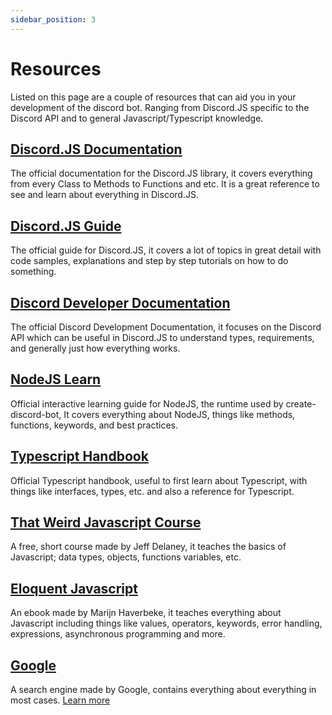 ```yaml
---
sidebar_position: 3
---
```


# Resources

Listed on this page are a couple of resources that can aid you in your development of the discord bot.
Ranging from Discord.JS specific to the Discord API and to general Javascript/Typescript knowledge.

## [Discord.JS Documentation](https://discord.js.org/#/docs/discord.js/main/general/welcome)

The official documentation for the Discord.JS library, it covers everything from every Class to Methods to Functions and etc. It is a great reference to see and learn about everything in Discord.JS.

## [Discord.JS Guide](https://discordjs.guide/)

The official guide for Discord.JS, it covers a lot of topics in great detail with code samples, explanations
and step by step tutorials on how to do something.

## [Discord Developer Documentation](https://discord.com/developers/docs/intro)

The official Discord Development Documentation, it focuses on the Discord API which can be useful in Discord.JS
to understand types, requirements, and generally just how everything works.

## [NodeJS Learn](https://nodejs.dev/en/learn/)

Official interactive learning guide for NodeJS, the runtime used by create-discord-bot, It covers everything
about NodeJS, things like methods, functions, keywords, and best practices.

## [Typescript Handbook](https://www.typescriptlang.org/docs/handbook/)

Official Typescript handbook, useful to first learn about Typescript, with things like interfaces, types, etc. 
and also a reference for Typescript.

## [That Weird Javascript Course](https://fireship.io/courses/javascript/intro-history/)

A free, short course made by Jeff Delaney, it teaches the basics of Javascript; data types, objects, functions
variables, etc.

## [Eloquent Javascript](https://eloquentjavascript.net/)

An ebook made by Marijn Haverbeke, it teaches everything about Javascript including things like values, 
operators, keywords, error handling, expressions, asynchronous programming and more.

## [Google](https://google.com/)

A search engine made by Google, contains everything about everything in most cases. [Learn more](https://www.freecodecamp.org/news/how-to-search-google-like-a-pro/)